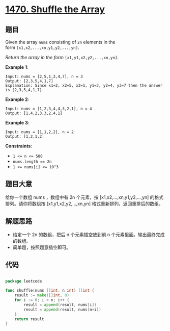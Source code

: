 # [1470. Shuffle the Array](https://leetcode.com/problems/shuffle-the-array/)

## 题目

Given the array `nums` consisting of `2n` elements in the form `[x1,x2,...,xn,y1,y2,...,yn]`.

*Return the array in the form* `[x1,y1,x2,y2,...,xn,yn]`.

**Example 1**:

```
Input: nums = [2,5,1,3,4,7], n = 3
Output: [2,3,5,4,1,7] 
Explanation: Since x1=2, x2=5, x3=1, y1=3, y2=4, y3=7 then the answer is [2,3,5,4,1,7].

```

**Example 2**:

```
Input: nums = [1,2,3,4,4,3,2,1], n = 4
Output: [1,4,2,3,3,2,4,1]

```

**Example 3**:

```
Input: nums = [1,1,2,2], n = 2
Output: [1,2,1,2]

```

**Constraints**:

- `1 <= n <= 500`
- `nums.length == 2n`
- `1 <= nums[i] <= 10^3`

## 题目大意

给你一个数组 nums ，数组中有 2n 个元素，按 [x1,x2,...,xn,y1,y2,...,yn] 的格式排列。请你将数组按 [x1,y1,x2,y2,...,xn,yn] 格式重新排列，返回重排后的数组。

## 解题思路

- 给定一个 2n 的数组，把后 n 个元素插空放到前 n 个元素里面。输出最终完成的数组。
- 简单题，按照题意插空即可。

## 代码

```go

package leetcode

func shuffle(nums []int, n int) []int {
	result := make([]int, 0)
	for i := 0; i < n; i++ {
		result = append(result, nums[i])
		result = append(result, nums[n+i])
	}
	return result
}

```